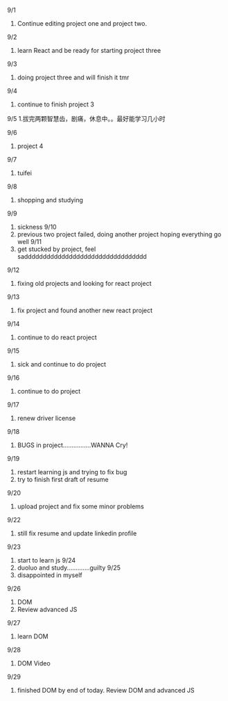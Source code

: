 9/1
1. Continue editing project one and project two.

9/2
1. learn React and be ready for starting project three

9/3
1. doing project three and will finish it tmr

9/4
1. continue to finish project 3

9/5
1.拔完两颗智慧齿，剧痛，休息中。。最好能学习几小时

9/6
1. project 4

9/7
1. tuifei

9/8
1. shopping and studying

9/9
1. sickness
9/10
1. previous two project failed, doing another project hoping everything go well
9/11
1. get stucked by project, feel saddddddddddddddddddddddddddddddddd

9/12
1. fixing old projects and looking for react project

9/13
1. fix project and found another new react project

9/14
1. continue to do react project

9/15
1. sick and continue to do project

9/16
1. continue to do project

9/17
1. renew driver license

9/18
1. BUGS in project................WANNA Cry!

9/19
1. restart learning js and trying to fix bug
2. try to finish first draft of resume

9/20
1. upload project and fix some minor problems

9/22
1. still fix resume and update linkedin profile

9/23
1. start to learn js
9/24
1. duoluo and study.............guilty
9/25
1. disappointed in myself

9/26
1. DOM
2. Review advanced JS

9/27
1. learn DOM

9/28
1. DOM Video

9/29
1. finished DOM by end of today. Review DOM and advanced JS
